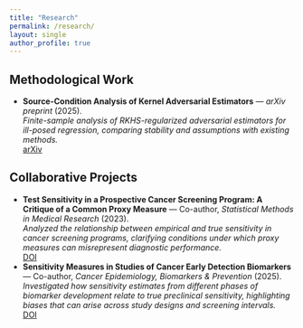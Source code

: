```yaml
---
title: "Research"
permalink: /research/
layout: single
author_profile: true
---
```


## Methodological Work
- **Source-Condition Analysis of Kernel Adversarial Estimators** — *arXiv preprint* (2025).  
  *Finite-sample analysis of RKHS-regularized adversarial estimators for ill-posed regression, comparing stability and assumptions with existing methods.*  
  [arXiv](https://arxiv.org/abs/2508.17181)

## Collaborative Projects
- **Test Sensitivity in a Prospective Cancer Screening Program: A Critique of a Common Proxy Measure** — Co-author, *Statistical Methods in Medical Research* (2023).  
  *Analyzed the relationship between empirical and true sensitivity in cancer screening programs, clarifying conditions under which proxy measures can misrepresent diagnostic performance.*  
  [DOI](https://doi.org/10.1177/09622802221142529)
- **Sensitivity Measures in Studies of Cancer Early Detection Biomarkers** — Co-author, *Cancer Epidemiology, Biomarkers & Prevention* (2025).  
  *Investigated how sensitivity estimates from different phases of biomarker development relate to true preclinical sensitivity, highlighting biases that can arise across study designs and screening intervals.*  
  [DOI](https://doi.org/10.1158/1055-9965.EPI-24-1849)
